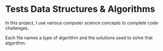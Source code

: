 # Tests Data Structures & Algorithms
In this project, I use various computer science concepts to complete code challenges.

Each file names a type of algorithm and the solutions used to solve that algorithm. 